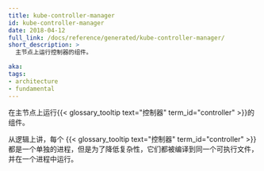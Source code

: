 ```yaml
---
title: kube-controller-manager
id: kube-controller-manager
date: 2018-04-12
full_link: /docs/reference/generated/kube-controller-manager/
short_description: >
  主节点上运行控制器的组件。

aka: 
tags:
- architecture
- fundamental
---
```


<!--
---
title: kube-controller-manager
id: kube-controller-manager
date: 2018-04-12
full_link: /docs/reference/generated/kube-controller-manager/
short_description: >
  Component on the master that runs controllers.

aka: 
tags:
- architecture
- fundamental
---
-->

<!--
 Component on the master that runs {{< glossary_tooltip text="controllers" term_id="controller" >}}.
-->
在主节点上运行{{< glossary_tooltip text="控制器" term_id="controller" >}}的组件。

<!--more--> 

从逻辑上讲，每个 {{< glossary_tooltip text="控制器" term_id="controller" >}} 都是一个单独的进程，但是为了降低复杂性，它们都被编译到同一个可执行文件，并在一个进程中运行。

